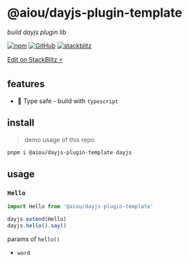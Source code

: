 # @aiou/dayjs-plugin-template
*build dayjs plugin lib*

[![npm](https://img.shields.io/npm/v/@aiou/dayjs-plugin-template)](https://github.com/neo-hack/dayjs-plugin-template/tree/master) [![GitHub](https://img.shields.io/npm/l/@aiou/dayjs-plugin-template)](https://github.com/neo-hack/dayjs-plugin-template/tree/master) [![stackblitz](https://img.shields.io/badge/%E2%9A%A1%EF%B8%8Fstackblitz-online-blue)](https://stackblitz.com/github/neo-hack/dayjs-plugin-template/tree/master)

[Edit on StackBlitz ⚡️](https://stackblitz.com/github/neo-hack/dayjs-plugin-template/tree/master)

## features

- 💪 Type safe - build with `typescript`

## install
> demo usage of this repo

```sh
pnpm i @aiou/dayjs-plugin-template dayjs
```

## usage

### `Hello`

```ts
import Hello from '@aiou/dayjs-plugin-template'

dayjs.extend(Hello)
dayjs.hello().say()
```

params of `hello()`

- `word`
